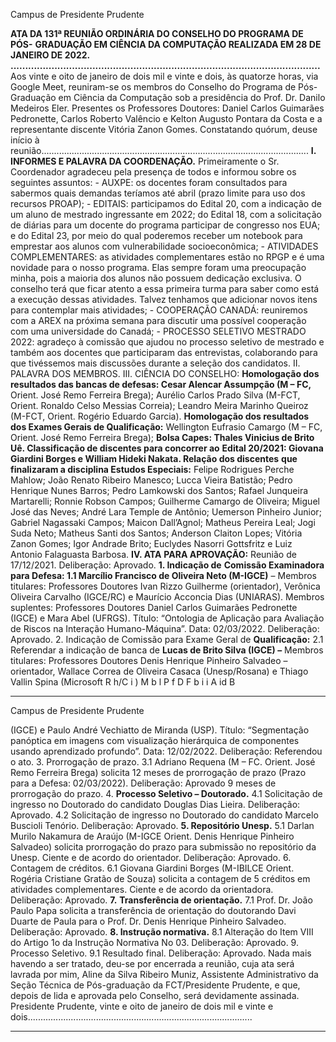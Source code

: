 Campus de Presidente Prudente


**ATA DA 131ª REUNIÃO ORDINÁRIA DO CONSELHO DO PROGRAMA DE PÓS-**
**GRADUAÇÃO EM CIÊNCIA DA COMPUTAÇÃO REALIZADA EM 28 DE**
**JANEIRO DE 2022. ..........................................................................................................**
Aos vinte e oito de janeiro de dois mil e vinte e dois, às quatorze horas, via Google Meet,
reuniram-se os membros do Conselho do Programa de Pós-Graduação em Ciência da
Computação sob a presidência do Prof. Dr. Danilo Medeiros Eler. Presentes os Professores
Doutores: Daniel Carlos Guimarães Pedronette, Carlos Roberto Valêncio e Kelton Augusto
Pontara da Costa e a representante discente Vitória Zanon Gomes. Constatando quórum, deuse início à reunião..........................................................................................................
**I. INFORMES E PALAVRA DA COORDENAÇÃO.** Primeiramente o Sr. Coordenador
agradeceu pela presença de todos e informou sobre os seguintes assuntos: - AUXPE: os
docentes foram consultados para sabermos quais demandas teríamos até abril (prazo limite
para uso dos recursos PROAP); - EDITAIS: participamos do Edital 20, com a indicação de
um aluno de mestrado ingressante em 2022; do Edital 18, com a solicitação de diárias para um
docente do programa participar de congresso nos EUA; e do Edital 23, por meio do qual
poderemos receber um notebook para emprestar aos alunos com vulnerabilidade
socioeconômica; - ATIVIDADES COMPLEMENTARES: as atividades complementares
estão no RPGP e é uma novidade para o nosso programa. Elas sempre foram uma preocupação
minha, pois a maioria dos alunos não possuem dedicação exclusiva. O conselho terá que ficar
atento a essa primeira turma para saber como está a execução dessas atividades. Talvez
tenhamos que adicionar novos itens para contemplar mais atividades; - COOPERAÇÃO
CANADÁ: reuniremos com a AREX na próxima semana para discutir uma possível
cooperação com uma universidade do Canadá; - PROCESSO SELETIVO MESTRADO 2022:
agradeço à comissão que ajudou no processo seletivo de mestrado e também aos docentes que
participaram das entrevistas, colaborando para que tivéssemos mais discussões durante a
seleção dos candidatos. II. PALAVRA DOS MEMBROS. III. CIÊNCIA DO CONSELHO:
**Homologação dos resultados das bancas de defesas: Cesar Alencar Assumpção (M – FC,**
Orient. José Remo Ferreira Brega); Aurélio Carlos Prado Silva (M-FCT, Orient. Ronaldo
Celso Messias Correia); Leandro Meira Marinho Queiroz (M-FCT, Orient. Rogério Eduardo
Garcia). **Homologação dos resultados dos Exames Gerais de Qualificação:** Wellington
Eufrasio Camargo (M – FC, Orient. José Remo Ferreira Brega);
**Bolsa Capes: Thales Vinicius de Brito Uê. Classificação de discentes para concorrer ao**
**Edital 20/2021: Giovana Giardini Borges e William Hideki Nakata. Relação dos discentes**
**que finalizaram a disciplina Estudos Especiais:** Felipe Rodrigues Perche Mahlow; João
Renato Ribeiro Manesco; Lucca Vieira Batistão; Pedro Henrique Nunes Barros; Pedro
Lamkowski dos Santos; Rafael Junqueira Martarelli; Ronnie Robson Campos; Guilherme
Camargo de Oliveira; Miguel José das Neves; André Lara Temple de Antônio; Uemerson
Pinheiro Junior; Gabriel Nagassaki Campos; Maicon Dall’Agnol; Matheus Pereira Leal; Jogi
Suda Neto; Matheus Santi dos Santos; Anderson Claiton Lopes; Vitória Zanon Gomes; Igor
Andrade Brito; Euclydes Nasorri Gottsfritz e Luiz Antonio Falaguasta Barbosa. **IV. ATA**
**PARA APROVAÇÃO:** Reunião de 17/12/2021. Deliberação: Aprovado. **1. Indicação de**
**Comissão Examinadora para Defesa: 1.1 Marcílio Francisco de Oliveira Neto (M-IGCE)**
– Membros titulares: Professores Doutores Ivan Rizzo Guilherme (orientador), Verônica
Oliveira Carvalho (IGCE/RC) e Maurício Acconcia Dias (UNIARAS). Membros suplentes:
Professores Doutores Daniel Carlos Guimarães Pedronette (IGCE) e Mara Abel (UFRGS).
Título: “Ontologia de Aplicação para Avaliação de Riscos na Interação Humano-Máquina”.
Data: 02/03/2022. Deliberação: Aprovado. 2. Indicação de Comissão para Exame Geral de
**Qualificação:** 2.1 Referendar a indicação de banca de **Lucas de Brito Silva (IGCE) –**
Membros titulares: Professores Doutores Denis Henrique Pinheiro Salvadeo – orientador,
Wallace Correa de Oliveira Casaca (Unesp/Rosana) e Thiago Vallin Spina (Microsoft
R h/C i ) M b l P f D F b i i A id B


-----

Campus de Presidente Prudente


(IGCE) e Paulo André Vechiatto de Miranda (USP). Título: “Segmentação panóptica em
imagens com visualização hierárquica de componentes usando aprendizado profundo”. Data:
12/02/2022. Deliberação: Referendou o ato. 3. Prorrogação de prazo. 3.1 Adriano Requena
(M – FC. Orient. José Remo Ferreira Brega) solicita 12 meses de prorrogação de prazo (Prazo
para a Defesa: 02/03/2022). Deliberação: Aprovado 9 meses de prorrogação do prazo. 4.
**Processo Seletivo – Doutorado.** 4.1 Solicitação de ingresso no Doutorado do candidato
Douglas Dias Lieira. Deliberação: Aprovado. 4.2 Solicitação de ingresso no Doutorado do
candidato Marcelo Buscioli Tenório. Deliberação: Aprovado. **5. Repositório Unesp.** 5.1
Darlan Murilo Nakamura de Araújo (M-IGCE Orient. Denis Henrique Pinheiro Salvadeo)
solicita prorrogação do prazo para submissão no repositório da Unesp. Ciente e de acordo do
orientador. Deliberação: Aprovado. 6. Contagem de créditos. 6.1 Giovana Giardini Borges
(M-IBILCE Orient. Rogéria Cristiane Gratão de Souza) solicita a contagem de 5 créditos em
atividades complementares. Ciente e de acordo da orientadora. Deliberação: Aprovado. **7.**
**Transferência de orientação.** 7.1 Prof. Dr. João Paulo Papa solicita a transferência de
orientação do doutorando Davi Duarte de Paula para o Prof. Dr. Denis Henrique Pinheiro
Salvadeo. Deliberação: Aprovado. **8. Instrução normativa.** 8.1 Alteração do Item VIII do
Artigo 1o da Instrução Normativa No 03. Deliberação: Aprovado. 9. Processo Seletivo. 9.1
Resultado final. Deliberação: Aprovado. Nada mais havendo a ser tratado, deu-se por
encerrada a reunião, cuja ata será lavrada por mim, Aline da Silva Ribeiro Muniz, Assistente
Administrativo da Seção Técnica de Pós-graduação da FCT/Presidente Prudente, e que, depois
de lida e aprovada pelo Conselho, será devidamente assinada. Presidente Prudente, vinte e oito
de janeiro de dois mil e vinte e dois.........................................................................................


-----

